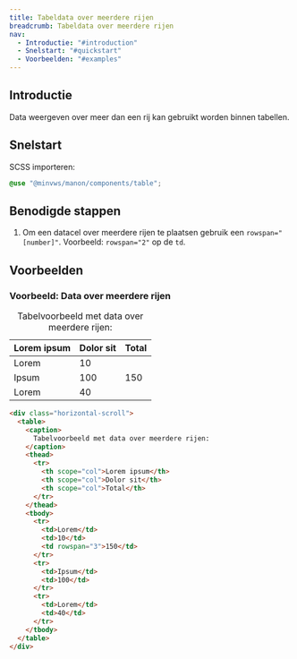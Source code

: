 ```yaml
---
title: Tabeldata over meerdere rijen
breadcrumb: Tabeldata over meerdere rijen
nav:
  - Introductie: "#introduction"
  - Snelstart: "#quickstart"
  - Voorbeelden: "#examples"
---
```


<h2 id="introduction">Introductie</h2>

Data weergeven over meer dan een rij kan gebruikt worden binnen tabellen.

<h2 id="quickstart">Snelstart</h2>

SCSS importeren:

```scss
@use "@minvws/manon/components/table";
```

## Benodigde stappen

1.  Om een datacel over meerdere rijen te plaatsen gebruik een
    `rowspan="[number]"`. Voorbeeld: `rowspan="2"` op de `td`.

<h2 id="examples">Voorbeelden</h2>

### Voorbeeld: Data over meerdere rijen

<div class="horizontal-scroll">
  <table>
    <caption> Tabelvoorbeeld met data over meerdere rijen: </caption>
    <thead>
      <tr>
        <th scope="col">Lorem ipsum</th>
        <th scope="col">Dolor sit</th>
        <th scope="col">Total</th>
      </tr>
    </thead>
    <tbody>
      <tr>
        <td>Lorem</td>
        <td>10</td>
        <td rowspan="3">150</td>
      </tr>
      <tr>
        <td>Ipsum</td>
        <td>100</td>
      </tr>
      <tr>
        <td>Lorem</td>
        <td>40</td>
      </tr>
    </tbody>
  </table>
</div>

```html
<div class="horizontal-scroll">
  <table>
    <caption>
      Tabelvoorbeeld met data over meerdere rijen:
    </caption>
    <thead>
      <tr>
        <th scope="col">Lorem ipsum</th>
        <th scope="col">Dolor sit</th>
        <th scope="col">Total</th>
      </tr>
    </thead>
    <tbody>
      <tr>
        <td>Lorem</td>
        <td>10</td>
        <td rowspan="3">150</td>
      </tr>
      <tr>
        <td>Ipsum</td>
        <td>100</td>
      </tr>
      <tr>
        <td>Lorem</td>
        <td>40</td>
      </tr>
    </tbody>
  </table>
</div>
```
